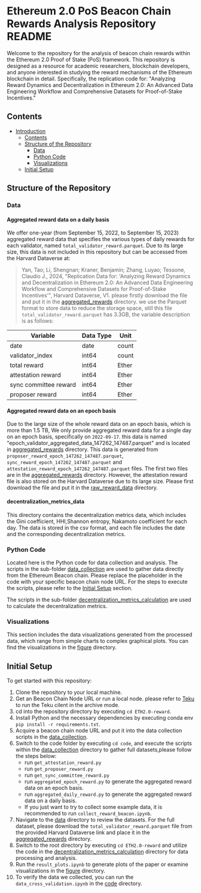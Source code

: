 # Ethereum 2.0 PoS Beacon Chain Rewards Analysis Repository README

Welcome to the repository for the analysis of beacon chain rewards within the Ethereum 2.0 Proof of Stake (PoS) framework. This repository is designed as a resource for academic researchers, blockchain developers, and anyone interested in studying the reward mechanisms of the Ethereum blockchain in detail. Specifically, the replication code for: "Analyzing Reward Dynamics and Decentralization in Ethereum 2.0: An Advanced Data Engineering Workflow and Comprehensive Datasets for Proof-of-Stake Incentives."

## Contents
- [Introduction](#ethereum-20-pos-beacon-chain-rewards-analysis-repository-readme)
  - [Contents](#contents)
  - [Structure of the Repository](#structure-of-the-repository)
    - [Data](#data)
    - [Python Code](#data-collection-and-analysis-scripts)
    - [Visualizations](#visualizations)
  - [Initial Setup](#initial-setup)

## Structure of the Repository

### Data

#### Aggregated reward data on a daily basis
We offer one-year (from September 15, 2022, to September 15, 2023) aggregated reward data that specifies the various types of daily rewards for each validator, named `total_validator_reward.parquet`. Due to its large size, this data is not included in this repository but can be accessed from the Harvard Dataverse at:

> Yan, Tao; Li, Shengnan; Kraner, Benjamin; Zhang, Luyao; Tessone, Claudio J., 2024, "Replication Data for: 'Analyzing Reward Dynamics and Decentralization in Ethereum 2.0: An Advanced Data Engineering Workflow and Comprehensive Datasets for Proof-of-Stake Incentives'", Harvard Dataverse, V1.
please firstly download the file and put it in the [aggregated_rewards](data/raw_reward_data/aggregated_rewards) directory.
we use the Parquet format to store data to reduce the storage space, still this file `total_validator_reward.parquet` has 3.3GB, the variable description is as follows:

| **Variable**               | **Data Type** | **Unit** |
|----------------------------|--------------|----------|
| date                     | date        | count    |
| validator_index           | int64        | count    |
| total reward     | int64        | Ether    |
| attestation reward        | int64        | Ether    |
| sync committee reward     | int64        | Ether    |
| proposer reward           | int64        | Ether    |
#### Aggregated reward data on an epoch basis
Due to the large size of the whole reward data on an epoch basis, which is more than 1.5 TB, We only provide aggregated reward data for a single day on an epoch basis, specifically on `2022-09-17`. this data is named "epoch_validator_aggregated_data_147262_147487.parquet" and is located in [aggregated_rewards](data/raw_reward_data/aggregated_rewards) directory.
This data is generated from   `proposer_reward_epoch_147262_147487.parquet`, `sync_reward_epoch_147262_147487.parquet` and `attestation_reward_epoch_147262_147487.parquet` files. The first two files are in the [aggregated_rewards](data/raw_reward_data/aggregated_rewards) directory. However, the attestation reward file is also stored on the Harvard Dataverse due to its large size. Please first download the file and put it in the [raw_reward_data](data/raw_reward_data) directory.

#### decentralization_metrics_data
This directory contains the decentralization metrics data, which includes the Gini coefficient, HHI,Shannon entropy, Nakamoto coefficient for each day. The data is stored in the csv format, and each file includes the date and the corresponding decentralization metrics.

### Python Code
Located here is the Python code for data collection and analysis.
The scripts in the sub-folder [data_collection](code/data_collection) are used to gather data directly from the Ethereum Beacon chain. Please replace the placeholder in the code with your specific beacon chain node URL. For the steps to execute the scripts, please refer to the [Initial Setup](#initial-setup) section.

The scripts in the sub-folder [decentralization_metrics_calculation](code/decentralization_metrics_calculation) are used to calculate the decentralization metrics. 


### Visualizations
This section includes the data visualizations generated from the processed data, which range from simple charts to complex graphical plots. You can find the visualizations in the [figure](figure) directory.

## Initial Setup
To get started with this repository:
1. Clone the repository to your local machine.
2. Get an Beacon Chain Node URL or run a local node.
please refer to [Teku](https://docs.teku.consensys.io/development/get-started/start-teku) to run the Teku cilent in the archive mode.
3. cd into the repository directory by executing `cd ETH2.0-reward`.
4. Install Python and the necessary dependencies by executing conda env  `pip install -r requirements.txt`.
5. Acquire a beacon chain node URL and put it into the data collection scripts in the [data_collection](code/data_collection).
6. Switch to the code folder by executing `cd code`, and execute the scripts within the [data_collection](code/data_collection) directory to gather full datasets,please follow the steps below:
    - run `get_attestation_reward.py`
    - run `get_proposer_reward.py`
    - run `get_sync_committee_reward.py`
    - run `aggregated_epoch_reward.py` to generate the aggregated reward data on an epoch basis.
    - run `aggregated_daily_reward.py` to generate the aggregated reward data on a daily basis.
    - If you just want to try to collect some example data, it is recommended to run `collect_reward_beacon.ipynb`.
7. Navigate to the [data](data) directory to review the datasets. For the full dataset, please download the `total_validator_reward.parquet` file from the provided Harvard Dataverse link and place it in the [aggregated_rewards](data/raw_reward_data/aggregated_rewards) directory.
8. Switch to the root directory by executing `cd ETH2.0-reward` and utilize the code in the [decentralization_metrics_calculation](code/decentralization_metrics_calculation/) directory for data processing and analysis.
9. Run the `result_plots.ipynb` to  generate plots of the paper or examine visualizations in the [figure](figure) directory.
10. To verify the data we collected, you can run the `data_cross_validation.ipynb` in the [code](code) directory.
